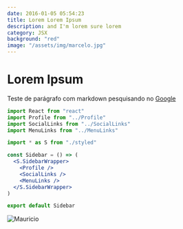 ```yaml
---
date: 2016-01-05 05:54:23
title: Lorem Lorem Ipsum
description: and I'm lorem sure lorem
category: JSX
background: "red"
image: "/assets/img/marcelo.jpg"
---
```


# Lorem Ipsum

Teste de parágrafo com markdown pesquisando no [Google](https://google.com)

<!-- ![Marcelo](/assets/img/marcelo.jpg) -->
```jsx
import React from "react"
import Profile from "../Profile"
import SocialLinks from "../SocialLinks"
import MenuLinks from "../MenuLinks"

import * as S from "./styled"

const Sidebar = () => (
  <S.SidebarWrapper>
    <Profile />
    <SocialLinks />
    <MenuLinks />
  </S.SidebarWrapper>
)

export default Sidebar

```

![Mauricio](/assets/img/tey.jpg)


